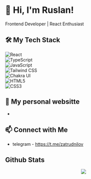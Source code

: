# 👋 Hi, I'm Ruslan!  
Frontend Developer | React Enthusiast 
  

## 🛠 My Tech Stack  
![React](https://img.shields.io/badge/React-20232A?style=for-the-badge&logo=react&logoColor=61DAFB)  
![TypeScript](https://img.shields.io/badge/TypeScript-007ACC?style=for-the-badge&logo=typescript&logoColor=white)  
![JavaScript](https://img.shields.io/badge/JavaScript-F7DF1E?style=for-the-badge&logo=javascript&logoColor=black)  
![Tailwind CSS](https://img.shields.io/badge/Tailwind_CSS-38B2AC?style=for-the-badge&logo=tailwind-css&logoColor=white)  
![Chakra UI](https://img.shields.io/badge/Chakra_UI-319795?style=for-the-badge&logo=chakraui&logoColor=white)  
![HTML5](https://img.shields.io/badge/HTML5-E34F26?style=for-the-badge&logo=html5&logoColor=white)  
![CSS3](https://img.shields.io/badge/CSS3-1572B6?style=for-the-badge&logo=css3&logoColor=white)  

## 🚀 My personal websitte
-   

## 📫 Connect with Me  

- telegram - https://t.me/zatrudnilov



## Github Stats  
 
<div align="center"><img src="https://github-readme-stats.vercel.app/api/top-langs/?username=zatrudnilovbtw&hide_border=false&layout=donut" align="center" /></div>  
